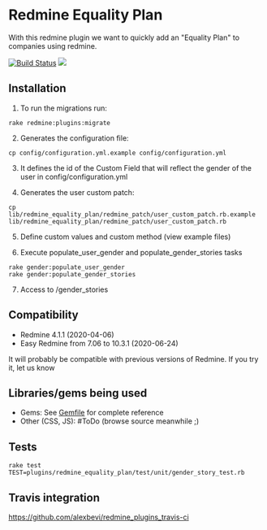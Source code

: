 # Redmine Equality Plan

With this redmine plugin we want to quickly add an "Equality Plan" to companies using redmine.

[![Build Status](https://travis-ci.org/apradillap/redmine_equality_plan.svg?branch=master)](https://travis-ci.org/apradillap/redmine_equality_plan)
<a href="https://codeclimate.com/github/apradillap/redmine_equality_plan/maintainability"><img src="https://api.codeclimate.com/v1/badges/75bc2ecffcb7e3b4cc91/maintainability" /></a>

## Installation
1. To run the migrations run:
  ```
  rake redmine:plugins:migrate
  ```
2. Generates the configuration file:
  ```
  cp config/configuration.yml.example config/configuration.yml
  ```
3. It defines the id of the Custom Field that will reflect the gender of the user in
   config/configuration.yml

4. Generates the user custom patch:
```
cp lib/redmine_equality_plan/redmine_patch/user_custom_patch.rb.example lib/redmine_equality_plan/redmine_patch/user_custom_patch.rb
```

5. Define custom values and custom method (view example files)

6. Execute populate_user_gender and populate_gender_stories tasks
```
rake gender:populate_user_gender
rake gender:populate_gender_stories
```

7. Access to /gender_stories

## Compatibility

* Redmine 4.1.1 (2020-04-06)
* Easy Redmine from 7.06 to 10.3.1 (2020-06-24)

It will probably be compatible with previous versions of Redmine. If you try it, let us know


## Libraries/gems being used

* Gems: See [Gemfile](https://github.com/apradillap/redmine_equality_plan/blob/master/Gemfile) for complete reference
* Other (CSS, JS): #ToDo (browse source meanwhile ;)

## Tests

```
rake test TEST=plugins/redmine_equality_plan/test/unit/gender_story_test.rb
```

## Travis integration
https://github.com/alexbevi/redmine_plugins_travis-ci
